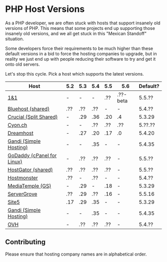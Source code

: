 # PHP Host Versions

As a PHP developer, we are often stuck with hosts that support insanely old versions of PHP. This means that some
projects end up supporting those insanely old versions, and we all get stuck in this "Mexican Standoff" situation.

Some developers force their requirements to be much higher than these default versions in a bid to force the hosting
companies to upgrade, but in reality we just end up with people reducing their software to try and get it onto old 
servers.

Let's stop this cycle. Pick a host which supports the latest versions.

Host                         |  5.2  |  5.3  |  5.4  |  5.5  |  5.6  | Default?
---------------------------- | ----- | ----- | ----- | ----- | ----- | --------
[1&1]                        |   -   |   -   |   -   |  .??  | .??-beta | 5.5.??
[Bluehost (shared)]          |  .??  |  .??  |  .??  |   -   |   -   | 5.4.??
[Crucial (Split Shared)]     |   -   |  .29  |  .36  |  .20  |  .4   | 5.3.29
[Cyon.ch]                    |   -   |   -   |  .??  |  .??  |  .??  | 5.??.??
[Dreamhost]                  |   -   |  .27  |  .20  |  .17  |  .0   | 5.4.20
[Gandi (Simple Hosting)]     |   -   |   -   |  .35  |   -   |   -   | 5.4.35
[GoDaddy (cPanel for Linux)] |   -   |  .??  |  .??  |  .??  |   -   | 5.5.??
[HostGator (shared)]         |  .??  |  .??  |  .??  |  .??  |   -   | 5.5.??
[Hostmonster]                |  .??  |   -   |  .??  |   -   |   -   | 5.4.??
[MediaTemple (GS)]           |   -   |  .29  |   -   |  .18  |   -   | 5.3.29
[ServerGrove]                |  .??  |  .29  |  .??  |  .16  |   -   | 5.5.16
[Site5]                      |  .17  |  .29  |  .35  |   -   |   -   | 5.3.29
[Gandi (Simple Hosting)]     |   -   |   -   |  .35  |   -   |   -   | 5.4.35
[OVH]                        |   -   |  .??  |  .??  |  .??  |   -   | 5.4.??

[1&1]: http://www.1and1.com/web-hosting#info-list
[Bluehost (shared)]: http://www.bluehost.com/shared
[Crucial (Split Shared)]: http://www.crucialwebhost.com/hosting/split-shared/
[Cyon.ch]: http://www.cyon.ch/webhosting/#shared-2
[Dreamhost]: http://www.dreamhost.com/hosting/shared/
[Gandi (Simple Hosting)]: https://www.gandi.net/hebergement/simple?language=php&db=mysql
[GoDaddy (cPanel for Linux)]: https://www.godaddy.com/hosting/web-hosting.aspx?isc=hos1gbr21&ci=9009
[HostGator (shared)]: http://www.hostgator.com/shared
[Hostmonster]: https://www.hostmonster.com/
[MediaTemple (GS)]: http://mediatemple.net/webhosting/shared/
[ServerGrove]: http://servergrove.com/sharedhosting
[Site5]: http://www.site5.com/hosting/web/#programming_languages
[OVH]: https://www.ovh.com/fr/hebergement-web/

## Contributing

Please ensure that hosting company names are in alphabetical order.
